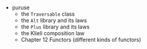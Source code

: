 
- puruse
    - the `Traversable` class
    - the `Alt` library and its laws
    - the `Plus` library and its laws
    - the Klieli composition law
    - Chapter 12 Functors (different kinds of functors)

